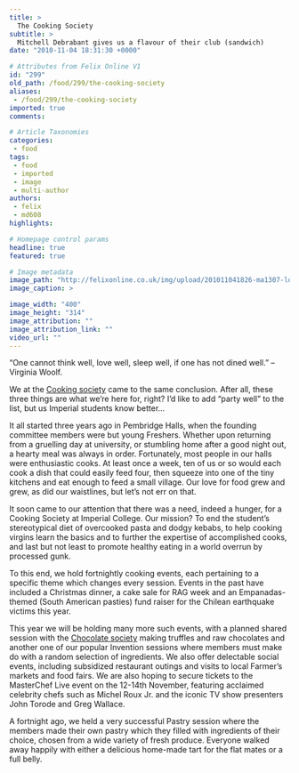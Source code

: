```yaml
---
title: >
  The Cooking Society
subtitle: >
  Mitchell Debrabant gives us a flavour of their club (sandwich)
date: "2010-11-04 18:31:30 +0000"

# Attributes from Felix Online V1
id: "299"
old_path: /food/299/the-cooking-society
aliases:
 - /food/299/the-cooking-society
imported: true
comments:

# Article Taxonomies
categories:
 - food
tags:
 - food
 - imported
 - image
 - multi-author
authors:
 - felix
 - md608
highlights:

# Homepage control params
headline: true
featured: true

# Image metadata
image_path: "http://felixonline.co.uk/img/upload/201011041826-ma1307-lolmsart.jpg"
image_caption: >

image_width: "400"
image_height: "314"
image_attribution: ""
image_attribution_link: ""
video_url: ""
---
```


“One cannot think well, love well, sleep well, if one has not dined well.” – Virginia Woolf.

We at the [Cooking society](http://www.imperialcollegeunion.org/clubs-and-societies/a-to-z/c/cooking/) came to the same conclusion. After all, these three things are what we’re here for, right? I’d like to add “party well” to the list, but us Imperial students know better...

It all started three years ago in Pembridge Halls, when the founding committee members were but young Freshers. Whether upon returning from a gruelling day at university, or stumbling home after a good night out, a hearty meal was always in order. Fortunately, most people in our halls were enthusiastic cooks. At least once a week, ten of us or so would each cook a dish that could easily feed four, then squeeze into one of the tiny kitchens and eat enough to feed a small village. Our love for food grew and grew, as did our waistlines, but let’s not err on that.

It soon came to our attention that there was a need, indeed a hunger, for a Cooking Society at Imperial College. Our mission? To end the student’s stereotypical diet of overcooked pasta and dodgy kebabs, to help cooking virgins learn the basics and to further the expertise of accomplished cooks, and last but not least to promote healthy eating in a world overrun by processed gunk.

To this end, we hold fortnightly cooking events, each pertaining to a specific theme which changes every session. Events in the past have included a Christmas dinner, a cake sale for RAG week and an Empanadas-themed (South American pasties) fund raiser for the Chilean earthquake victims this year.

This year we will be holding many more such events, with a planned shared session with the [Chocolate society](http://www.imperialcollegeunion.org/clubs-and-societies/a-to-z/c/chocolate/) making truffles and raw chocolates and another one of our popular Invention sessions where members must make do with a random selection of ingredients. We also offer delectable social events, including subsidized restaurant outings and visits to local Farmer’s markets and food fairs. We are also hoping to secure tickets to the MasterChef Live event on the 12-14th November, featuring acclaimed celebrity chefs such as Michel Roux Jr. and the iconic TV show presenters John Torode and Greg Wallace.

A fortnight ago, we held a very successful Pastry session where the members made their own pastry which they filled with ingredients of their choice, chosen from a wide variety of fresh produce. Everyone walked away happily with either a delicious home-made tart for the flat mates or a full belly.
